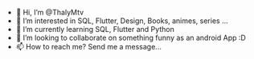 - 👋 Hi, I’m @ThalyMtv
- 👀 I’m interested in SQL, Flutter, Design, Books, animes, series ...
- 🌱 I’m currently learning SQL, Flutter and Python
- 💞️ I’m looking to collaborate on something funny as an android App :D
- 📫 How to reach me? Send me a message...

<!---
ThalyMtv/ThalyMtv is a ✨ special ✨ repository because its `README.md` (this file) appears on your GitHub profile.
You can click the Preview link to take a look at your changes.
--->
